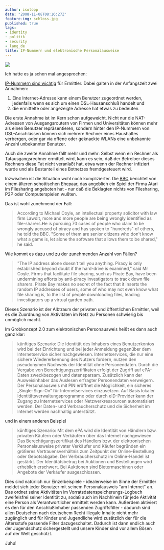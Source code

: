 ```yaml
---
author: isotopp
date: "2008-11-08T08:16:27Z"
feature-img: schloss.jpg
published: true
tags:
- identity
- politik
- security
- lang_de
title: IP-Nummern und elektronische Personalausweise
---
```

![](https://blog.koehntopp.info/uploads/zorro.jpg)

Ich hatte es ja schon mal angesprochen:

[IP-Nummern sind wichtig](../2005-05-23-identifizierung-durch-ip)
für Ermittler. Dabei galten in der Anfangszeit zwei Annahmen:

1. Eine Internet-Adresse kann einem Benutzer zugeordnet werden, jedenfalls
   wenn es sich um einen DSL-Hausanschluß handelt und
2. die ermittelte oder angezeigte Adresse hat etwas zu bedeuten.

Die erste Annahme ist im Kern schon aufgeweicht. Nicht nur die NAT-Adressen
von Ausgangsroutern von Firmen und Universitäten können mehr als einen
Benutzer repräsentieren, sondern hinter den IP-Nummern von DSL-Anschlüssen
können sich mehrere Rechner eines Haushaltes verbergen, oder gar via offene
oder geknackte WLANs eine unbekannte Anzahl unbekannter Benutzer.

Auch die zweite Annahme fällt mehr und mehr: Selbst wenn ein Rechner als
Tatausgangsrechner ermittelt wird, kann es sein, daß der Betreiber dieses
Rechners diese Tat nicht veranlaßt hat, etwa wenn der Rechner infiziert
wurde und als Bestanteil eines Botnetzes fremdgesteuert wird.

Inzwischen ist die Situation wohl noch komplizierter. Die
[BBC](http://news.bbc.co.uk/2/hi/technology/7697898.stm) berichtet von einem
älteren schottischen Ehepaar, das angeblich ein Spiel der Firma Atari im
Filesharing angeboten hat - nur daß die Beklagten nichts von Filesharing,
P2P oder Computerspielen wußten.

Das ist wohl zunehmend der Fall:

> According to Michael Coyle, an intellectual property solicitor with law
> firm Lawdit, more and more people are being wrongly identified as
> file-sharers.He is pursuing 70 cases of people who claim to be wrongly
> accused of piracy and has spoken to "hundreds" of others, he told the BBC.
> "Some of them are senior citizens who don't know what a game is, let alone
> the software that allows them to be shared," he said.

Wie kommt es dazu und zu der zunehmenden Anzahl von Fällen?

> "The IP address alone doesn't tell you anything. Piracy is only
> established beyond doubt if the hard-drive is examined," said Mr
> Coyle. Firms that facilitate file sharing, such as Pirate Bay, have been
> undermining efforts by anti-piracy investigators to track down file
> sharers. Pirate Bay makes no secret of the fact that it inserts the random
> IP addresses of users, some of who may not even know what file sharing is,
> to the list of people downloading files, leading investigators up a
> virtual garden path.

Dieses Szenario ist der Albtraum der privaten und öffentlichen Ermittler,
weil es die Zuordnung von Aktivitäten im Netz zu Personen schwierig bis
unmöglich macht.

Im Grobkonzept 2.0 zum elektronischen Personausweis heißt es dann auch ganz
klar:

> künftiges Szenario: Die Identität des Inhabers eines Benutzerkontos wird
> bei der Einrichtung und bei jeder Anmeldung gegenüber dem Internetservice
> sicher nachgewiesen. Internetservices, die nur eine sichere Wiedererkennung
> des Nutzers fordern, nutzen den pseudonymen Nachweis der Identität ohne
> Personendaten. Durch die Vergabe von Berechtigungszertifikaten erfolgt der
> Zugriff auf ePA-Daten zweckbezogen und datensparsam. Zusätzlich kann der
> Ausweisinhaber das Auslesen erfragter Personendaten verweigern. Der
> Personalausweis mit PIN eröffnet die Möglichkeit, ein sicheres
> „Single-Sign-On“ für Internetservices einzusetzen. Auf Basis lokaler
> Identitätsverwaltungsprogramme oder durch eID-Provider kann der Zugang zu
> Internetservices oder Netzwerkressourcen automatisiert werden. Der Daten-
> und Verbraucherschutz und die Sicherheit im Internet werden nachhaltig
> unterstützt.

und in einem anderen Beispiel

> künftiges Szenario: Mit dem ePA wird die Identität von Händlern bzw.
> privaten Käufern oder Verkäufern über das Internet nachgewiesen. Das
> Berechtigungszertifikat des Händlers bzw. der elektronischen
> Personalausweise privater Verkäufer und Käufer begründen ein größeres
> Vertrauensverhältnis zum Zeitpunkt der Online-Bestellung oder
> Gebotsabgabe. Der Verbraucherschutz im Online-Handel ist gestärkt. Der
> Identitätsbetrug bei Auktionen und Bestellungen wird erheblich erschwert.
> Bei Auktionen sind Bietermaschinen oder Angebote der Verkäufer
> ausgeschlossen.

Dies sind natürlich nur Einzelbeispiele - idealerweise im Sinne der
Ermittler meldet sich jeder Benutzer mit seinem Personalausweis "am
Internet" an. Das ordnet seine Aktivitäten im
Vorratsdatenspeicherungs-Logbuch zweifelsfrei seiner Identität zu, sodaß
auch im Nachhinein für jede Aktivität eine Person als Verantwortlicher
ermittelt werden kann. Außerdem aktiviert es den für den Anschlußinhaber
passenden Zugriffsfilter - dadurch sind allen Deutschen nach deutschem Recht
illegale Inhalte nicht mehr zugänglich und für Kinder und Jugendliche wird
zusätzlich der für die Altersstufe passende Filter dazugeschaltet. Dadurch
ist dann endlich auch der Jugendschutz sichergestellt und unsere Kinder sind
vor allem Bösen auf der Welt geschützt.

Juhu!
